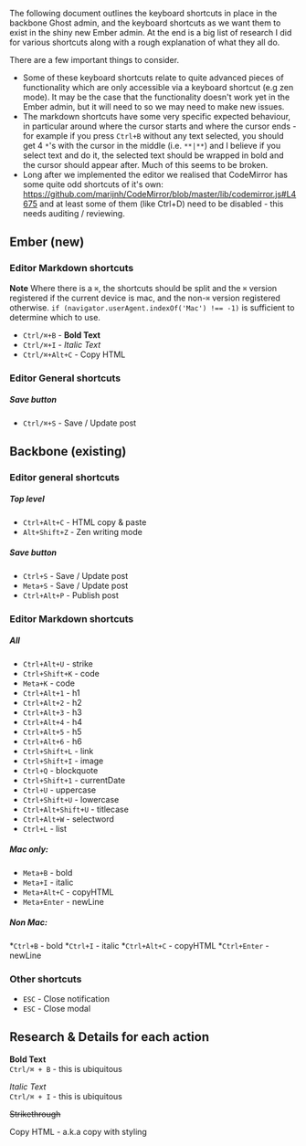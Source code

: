 The following document outlines the keyboard shortcuts in place in the backbone Ghost admin, and the keyboard shortcuts as we want them to exist in the shiny new Ember admin. At the end is a big list of research I did for various shortcuts along with a rough explanation of what they all do.

There are a few important things to consider. 
 * Some of these keyboard shortcuts relate to quite advanced pieces of functionality which are only accessible via a keyboard shortcut (e.g zen mode). It may be the case that the functionality doesn't work yet in the Ember admin, but it will need to so we may need to make new issues.
 * The markdown shortcuts have some very specific expected behaviour, in particular around where the cursor starts and where the cursor ends - for example if you press `Ctrl+B` without any text selected, you should get 4 `*`'s with the cursor in the middle (i.e. `**|**`) and I believe if you select text and do it, the selected text should be wrapped in bold and the cursor should appear after. Much of this seems to be broken.
 * Long after we implemented the editor we realised that CodeMirror has some quite odd shortcuts of it's own: https://github.com/marijnh/CodeMirror/blob/master/lib/codemirror.js#L4675 and at least some of them (like Ctrl+D) need to be disabled - this needs auditing / reviewing.

## Ember (new)

### Editor Markdown shortcuts
**Note** Where there is a `⌘`, the shortcuts should be split and the `⌘` version registered if the current device is mac, and the non-`⌘` version registered otherwise. `if (navigator.userAgent.indexOf('Mac') !== -1)` is sufficient to determine which to use.

* `Ctrl/⌘+B` - **Bold Text** 
* `Ctrl/⌘+I` - *Italic Text*
* `Ctrl/⌘+Alt+C` - Copy HTML

### Editor General shortcuts 

##### Save button 
* `Ctrl/⌘+S` - Save / Update post


## Backbone (existing)

### Editor general shortcuts
##### Top level
* `Ctrl+Alt+C` - HTML copy & paste
* `Alt+Shift+Z` - Zen writing mode
##### Save button 
* `Ctrl+S` - Save / Update post
* `Meta+S` - Save / Update post
* `Ctrl+Alt+P` - Publish post

### Editor Markdown shortcuts
##### All
* `Ctrl+Alt+U` - strike
* `Ctrl+Shift+K` - code
* `Meta+K` - code
* `Ctrl+Alt+1` - h1
* `Ctrl+Alt+2` - h2
* `Ctrl+Alt+3` - h3
* `Ctrl+Alt+4` - h4
* `Ctrl+Alt+5` - h5
* `Ctrl+Alt+6` - h6
* `Ctrl+Shift+L` - link
* `Ctrl+Shift+I` - image
* `Ctrl+Q` - blockquote
* `Ctrl+Shift+1` - currentDate
* `Ctrl+U` - uppercase
* `Ctrl+Shift+U` - lowercase
* `Ctrl+Alt+Shift+U` - titlecase
* `Ctrl+Alt+W` - selectword
* `Ctrl+L` - list

##### Mac only:
* `Meta+B` - bold
* `Meta+I` - italic
* `Meta+Alt+C` - copyHTML
* `Meta+Enter` - newLine

##### Non Mac:
*`Ctrl+B` - bold
*`Ctrl+I` - italic
*`Ctrl+Alt+C` - copyHTML
*`Ctrl+Enter` - newLine

### Other shortcuts
* `ESC` - Close notification
* `ESC` - Close modal


## Research & Details for each action

**Bold Text**  
`Ctrl/⌘ + B` - this is ubiquitous

*Italic Text*  
`Ctrl/⌘ + I` - this is ubiquitous

~~Strikethrough~~


Copy HTML - a.k.a copy with styling